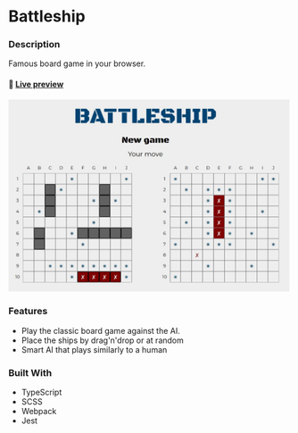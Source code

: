 # Battleship

### **Description**

Famous board game in your browser.

#### 🔗 [Live preview](https://dimar1510.github.io/battleship/)

![Preview](public/battleship.jpg)

### **Features**

- Play the classic board game against the AI.
- Place the ships by drag'n'drop or at random
- Smart AI that plays similarly to a human

### **Built With**

- TypeScript
- SCSS
- Webpack
- Jest

